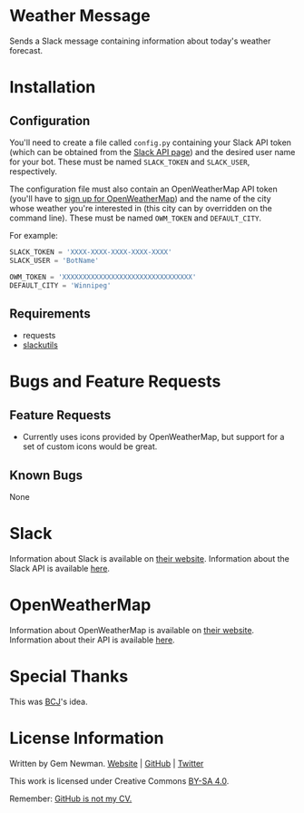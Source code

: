 Weather Message
===============

Sends a Slack message containing information about today's weather forecast.

Installation
============

Configuration
-------------

You'll need to create a file called `config.py` containing your Slack API token (which can be obtained from the [Slack API page](http://api.slack.com)) and the desired user name for your bot. These must be named `SLACK_TOKEN` and `SLACK_USER`, respectively.

The configuration file must also contain an OpenWeatherMap API token (you'll have to [sign up for OpenWeatherMap](http://openweathermap.org/appid)) and the name of the city whose weather you're interested in (this city can by overridden on the command line). These must be named `OWM_TOKEN` and `DEFAULT_CITY`.

For example:

```python
SLACK_TOKEN = 'XXXX-XXXX-XXXX-XXXX-XXXX'
SLACK_USER = 'BotName'

OWM_TOKEN = 'XXXXXXXXXXXXXXXXXXXXXXXXXXXXXXXX'
DEFAULT_CITY = 'Winnipeg'
```

Requirements
------------

* requests
* [slackutils](https://github.com/spurll/slackutils/)

Bugs and Feature Requests
=========================

Feature Requests
----------------

* Currently uses icons provided by OpenWeatherMap, but support for a set of custom icons would be great.

Known Bugs
----------

None

Slack
=====

Information about Slack is available on [their website](http://www.slack.com). Information about the Slack API is available [here](http://api.slack.com).

OpenWeatherMap
==============

Information about OpenWeatherMap is available on [their website](http://openweathermap.org). Information about their API is available [here](http://openweathermap.org/api).

Special Thanks
==============

This was [BCJ](https://github.com/bcj)'s idea.

License Information
===================

Written by Gem Newman. [Website](http://spurll.com) | [GitHub](https://github.com/spurll/) | [Twitter](https://twitter.com/spurll)

This work is licensed under Creative Commons [BY-SA 4.0](http://creativecommons.org/licenses/by-sa/4.0/).

Remember: [GitHub is not my CV.](https://blog.jcoglan.com/2013/11/15/why-github-is-not-your-cv/)
